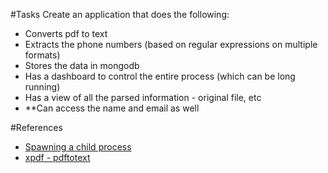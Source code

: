 #Tasks
Create an application that does the following:
 - Converts pdf to text 
 - Extracts the phone numbers (based on regular expressions on multiple formats)
 - Stores the data in mongodb
 - Has a dashboard to control the entire process (which can be long running)
 - Has a view of all the parsed information - original file, etc
 - **Can access the name and email as well 

#References
 - [Spawning a child process](https://nodejs.org/api/child_process.html)
 - [xpdf - pdftotext](http://www.foolabs.com/xpdf/download.html)
 